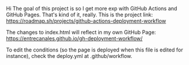 Hi
The goal of this project is so I get more exp with GitHub Actions and GitHub Pages.
That's kind of it, really.
This is the project link: 
https://roadmap.sh/projects/github-actions-deployment-workflow

The changes to index.html will reflect in my own GitHub Page:
https://entrecanales.github.io/gh-deployment-workflow/

To edit the conditions (so the page is deployed when this file is edited for instance), check the deploy.yml at .github/workflow.
